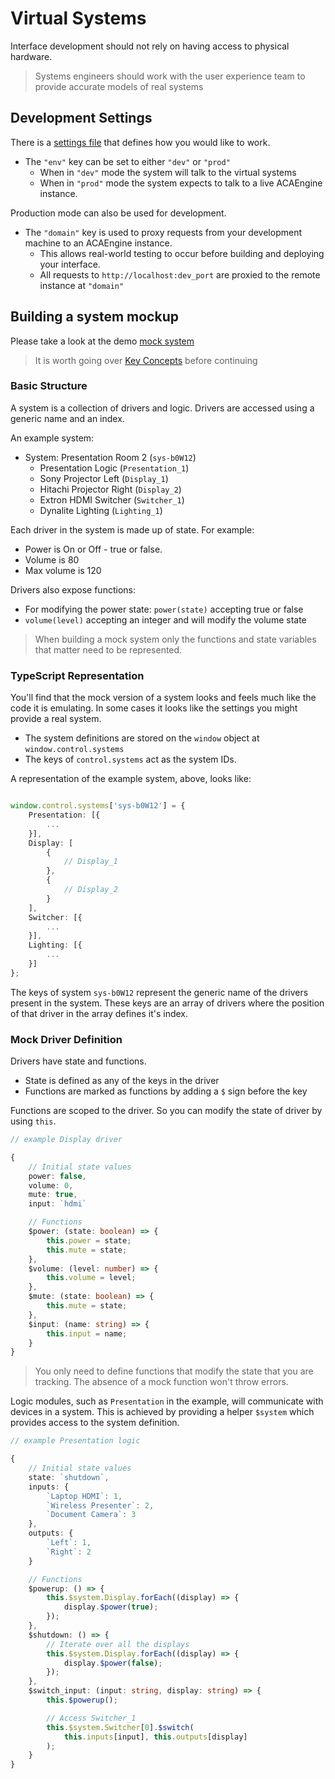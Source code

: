 # Virtual Systems

Interface development should not rely on having access to physical hardware.

> Systems engineers should work with the user experience team to provide accurate models of real systems


## Development Settings

There is a [settings file](https://github.com/acaprojects/ngx-composer-starter/blob/master/src/assets/settings.json) that defines how you would like to work.

* The `"env"` key can be set to either `"dev"` or `"prod"`
  * When in `"dev"` mode the system will talk to the virtual systems
  * When in `"prod"` mode the system expects to talk to a live ACAEngine instance.

Production mode can also be used for development.

* The `"domain"` key is used to proxy requests from your development machine to an ACAEngine instance.
  * This allows real-world testing to occur before building and deploying your interface.
  * All requests to `http://localhost:dev_port` are proxied to the remote instance at `"domain"`


## Building a system mockup

Please take a look at the demo [mock system](https://github.com/acaprojects/ngx-composer-starter/blob/master/src/app/shared/mock/system.mockup.ts)

> It is worth going over [Key Concepts](getting-started/key-concepts.md) before continuing


### Basic Structure

A system is a collection of drivers and logic.
Drivers are accessed using a generic name and an index.

An example system:

* System: Presentation Room 2 (`sys-b0W12`)
  * Presentation Logic      (`Presentation_1`)
  * Sony Projector Left     (`Display_1`)
  * Hitachi Projector Right (`Display_2`)
  * Extron HDMI Switcher    (`Switcher_1`)
  * Dynalite Lighting       (`Lighting_1`)

Each driver in the system is made up of state. For example:

* Power is On or Off - true or false.
* Volume is 80
* Max volume is 120

Drivers also expose functions:

* For modifying the power state: `power(state)` accepting true or false
* `volume(level)` accepting an integer and will modify the volume state


> When building a mock system only the functions and state variables that matter need to be represented.


### TypeScript Representation

You'll find that the mock version of a system looks and feels much like the code it is emulating.
In some cases it looks like the settings you might provide a real system.

* The system definitions are stored on the `window` object at `window.control.systems`
* The keys of `control.systems` act as the system IDs.

A representation of the example system, above, looks like:

```typescript

window.control.systems['sys-b0W12'] = {
    Presentation: [{
        ...
    }],
    Display: [
        {
            // Display_1
        },
        {
            // Display_2
        }
    ],
    Switcher: [{
        ...
    }],
    Lighting: [{
        ...
    }]
};

```

The keys of system `sys-b0W12` represent the generic name of the drivers present in the system.
These keys are an array of drivers where the position of that driver in the array defines it's index.


### Mock Driver Definition

Drivers have state and functions.

* State is defined as any of the keys in the driver
* Functions are marked as functions by adding a `$` sign before the key

Functions are scoped to the driver. So you can modify the state of driver by using `this`.

```typescript
// example Display driver

{
    // Initial state values
    power: false,
    volume: 0,
    mute: true,
    input: `hdmi`

    // Functions
    $power: (state: boolean) => {
        this.power = state;
        this.mute = state;
    },
    $volume: (level: number) => {
        this.volume = level;
    },
    $mute: (state: boolean) => {
        this.mute = state;
    },
    $input: (name: string) => {
        this.input = name;
    }
}

```


> You only need to define functions that modify the state that you are tracking. The absence of a mock function won't throw errors.

Logic modules, such as `Presentation` in the example, will communicate with devices in a system.
This is achieved by providing a helper `$system` which provides access to the system definition.

```typescript
// example Presentation logic

{
    // Initial state values
    state: `shutdown`,
    inputs: {
        `Laptop HDMI`: 1,
        `Wireless Presenter`: 2,
        `Document Camera`: 3
    },
    outputs: {
        `Left`: 1,
        `Right`: 2
    }

    // Functions
    $powerup: () => {
        this.$system.Display.forEach((display) => {
            display.$power(true);
        });
    },
    $shutdown: () => {
        // Iterate over all the displays
        this.$system.Display.forEach((display) => {
            display.$power(false);
        });
    },
    $switch_input: (input: string, display: string) => {
        this.$powerup();

        // Access Switcher_1
        this.$system.Switcher[0].$switch(
            this.inputs[input], this.outputs[display]
        );
    }
}

```

